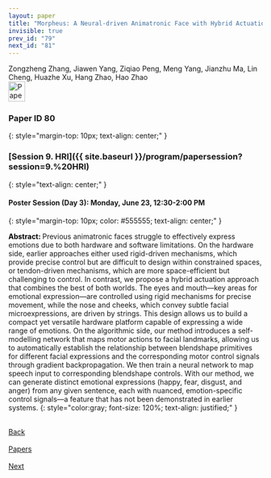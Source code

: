 ```yaml
---
layout: paper
title: "Morpheus: A Neural-driven Animatronic Face with Hybrid Actuation and Diverse Emotion Control"
invisible: true
prev_id: "79"
next_id: "81"
---
```

<div class="paper-authors">
  <div class="paper-author-box">
    <div class="paper-author-name">Zongzheng Zhang, Jiawen Yang, Ziqiao Peng, Meng Yang, Jianzhu Ma, Lin Cheng, Huazhe Xu, Hang Zhao, Hao Zhao</div>
    <div class="paper-author-uni"></div>
  </div>
</div>

<div class="paper-pdf">
  <div>
    <a href="https://www.roboticsproceedings.org/rss21/p080.pdf" title="Download PDF" target="_blank">
      <img src="{{ site.baseurl }}/images/paper_link_cardinal_red.png" alt="Paper PDF" width="33" height="40" />
    </a>
  </div>
</div>

### Paper ID 80
{: style="margin-top: 10px; text-align: center;" }

### [Session 9. HRI]({{ site.baseurl }}/program/papersession?session=9.%20HRI)
{: style="text-align: center;" }

#### Poster Session (Day 3): Monday, June 23, 12:30-2:00 PM
{: style="margin-top: 10px; color: #555555; text-align: center;" }

<b style="color: black;">Abstract: </b>Previous animatronic faces struggle to effectively express emotions due to both hardware and software limitations. On the hardware side, earlier approaches either used rigid-driven mechanisms, which provide precise control but are difficult to design within constrained spaces, or tendon-driven mechanisms, which are more space-efficient but challenging to control. In contrast, we propose a hybrid actuation approach that combines the best of both worlds. The eyes and mouth—key areas for emotional expression—are controlled using rigid mechanisms for precise movement, while the nose and cheeks, which convey subtle facial microexpressions, are driven by strings. This design allows us to build a compact yet versatile hardware platform capable of expressing a wide range of emotions. On the algorithmic side, our method introduces a self-modelling network that maps motor actions to facial landmarks, allowing us to automatically establish the relationship between blendshape primitives for different facial expressions and the corresponding motor control signals through gradient backpropagation. We then train a neural network to map speech input to corresponding blendshape controls. With our method, we can generate distinct emotional expressions (happy, fear, disgust, and anger) from any given sentence, each with nuanced, emotion-specific control signals—a feature that has not been demonstrated in earlier systems.
{: style="color:gray; font-size: 120%; text-align: justified;" }

<div class="paper-menu">
  <div class="paper-menu-inner">
    <a href="{{ site.baseurl }}/program/papers/79/" title="Previous Paper">
            <div class="paper-menu-icon">
                <i class="fa fa-chevron-left"></i><br>
                <span class="paper-menu-label">Back</span>
            </div>
        </a>
    <a href="{{ site.baseurl }}/program/papers" title="All Papers">
      <div class="paper-menu-icon">
        <i class="fa fa-list"></i><br>
        <span class="paper-menu-label">Papers</span>
      </div>
    </a>
    <a href="{{ site.baseurl }}/program/papers/81/" title="Next Paper">
            <div class="paper-menu-icon">
                <i class="fa fa-chevron-right"></i><br>
                <span class="paper-menu-label">Next</span>
            </div>
        </a>
  </div>
</div>
